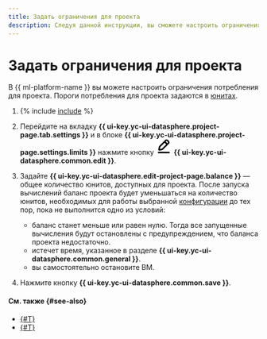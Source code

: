```yaml
---
title: Задать ограничения для проекта
description: Следуя данной инструкции, вы сможете настроить ограничения потребления для проекта.
---
```


# Задать ограничения для проекта

В {{ ml-platform-name }} вы можете настроить ограничения потребления для проекта. Пороги потребления для проекта задаются в [юнитах](../../pricing.md#unit).

1. {% include [include](../../../_includes/datasphere/ui-find-project.md) %}
1. Перейдите на вкладку **{{ ui-key.yc-ui-datasphere.project-page.tab.settings }}** и в блоке **{{ ui-key.yc-ui-datasphere.project-page.settings.limits }}** нажмите кнопку ![pencil](../../../_assets/console-icons/pencil-to-line.svg) **{{ ui-key.yc-ui-datasphere.common.edit }}**.
1. Задайте **{{ ui-key.yc-ui-datasphere.edit-project-page.balance }}** — общее количество юнитов, доступных для проекта. После запуска вычислений баланс проекта будет уменьшаться на количество юнитов, необходимых для работы выбранной [конфигурации](../../concepts/configurations.md) до тех пор, пока не выполнится одно из условий:
   * баланс станет меньше или равен нулю. Тогда все запущенные вычисления будут остановлены с предупреждением, что баланса проекта недостаточно.
   * истечет время, указанное в разделе **{{ ui-key.yc-ui-datasphere.common.general }}**.
   * вы самостоятельно остановите ВМ.

1. Нажмите кнопку **{{ ui-key.yc-ui-datasphere.common.save }}**.

#### См. также {#see-also}

* [{#T}](install-dependencies.md)
* [{#T}](control-compute-resources.md)
